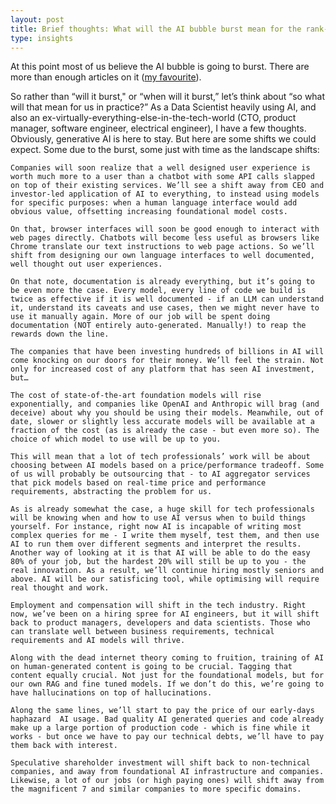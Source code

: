 ```yaml
---
layout: post
title: Brief thoughts: What will the AI bubble burst mean for the rank-and-file tech employees?
type: insights
---
```


At this point most of us believe the AI bubble is going to burst. There are more than enough articles on it ([my favourite](https://www.wheresyoured.at/the-case-against-generative-ai/)).

So rather than “will it burst," or “when will it burst,” let’s think about “so what will that mean for us in practice?”  As a Data Scientist heavily using AI, and also an ex-virtually-everything-else-in-the-tech-world (CTO, product manager, software engineer, electrical engineer), I have a few thoughts.   Obviously, generative AI is here to stay. But here are some shifts we could expect. Some due to the burst, some just with time as the landscape shifts:

    Companies will soon realize that a well designed user experience is worth much more to a user than a chatbot with some API calls slapped on top of their existing services. We’ll see a shift away from CEO and investor-led application of AI to everything, to instead using models for specific purposes: when a human language interface would add obvious value, offsetting increasing foundational model costs.  

    On that, browser interfaces will soon be good enough to interact with web pages directly. Chatbots will become less useful as browsers like Chrome translate our text instructions to web page actions. So we’ll shift from designing our own language interfaces to well documented, well thought out user experiences.

    On that note, documentation is already everything, but it’s going to be even more the case. Every model, every line of code we build is twice as effective if it is well documented - if an LLM can understand it, understand its caveats and use cases, then we might never have to use it manually again. More of our job will be spent doing documentation (NOT entirely auto-generated. Manually!) to reap the rewards down the line.

    The companies that have been investing hundreds of billions in AI will come knocking on our doors for their money. We’ll feel the strain. Not only for increased cost of any platform that has seen AI investment, but…

    The cost of state-of-the-art foundation models will rise exponentially, and companies like OpenAI and Anthropic will brag (and deceive) about why you should be using their models. Meanwhile, out of date, slower or slightly less accurate models will be available at a fraction of the cost (as is already the case - but even more so). The choice of which model to use will be up to you.

    This will mean that a lot of tech professionals’ work will be about choosing between AI models based on a price/performance tradeoff. Some of us will probably be outsourcing that - to AI aggregator services that pick models based on real-time price and performance requirements, abstracting the problem for us.

    As is already somewhat the case, a huge skill for tech professionals will be knowing when and how to use AI versus when to build things yourself. For instance, right now AI is incapable of writing most complex queries for me - I write them myself, test them, and then use AI to run them over different segments and interpret the results. Another way of looking at it is that AI will be able to do the easy 80% of your job, but the hardest 20% will still be up to you - the real innovation. As a result, we’ll continue hiring mostly seniors and above. AI will be our satisficing tool, while optimising will require real thought and work.

    Employment and compensation will shift in the tech industry. Right now, we’ve been on a hiring spree for AI engineers, but it will shift back to product managers, developers and data scientists. Those who can translate well between business requirements, technical requirements and AI models will thrive. 

    Along with the dead internet theory coming to fruition, training of AI on human-generated content is going to be crucial. Tagging that content equally crucial. Not just for the foundational models, but for our own RAG and fine tuned models. If we don’t do this, we’re going to have hallucinations on top of hallucinations.

    Along the same lines, we’ll start to pay the price of our early-days haphazard  AI usage. Bad quality AI generated queries and code already make up a large portion of production code - which is fine while it works - but once we have to pay our technical debts, we’ll have to pay them back with interest.

    Speculative shareholder investment will shift back to non-technical companies, and away from foundational AI infrastructure and companies. Likewise, a lot of our jobs (or high paying ones) will shift away from the magnificent 7 and similar companies to more specific domains.
